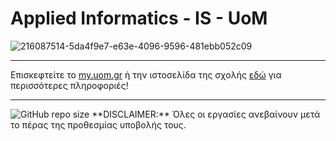 # Applied Informatics - IS - UoM
![216087514-5da4f9e7-e63e-4096-9596-481ebb052c09](https://user-images.githubusercontent.com/44483926/219883207-467230d7-3368-48c0-8365-cb71af0ceb4b.png)
***
Επισκεφτείτε το [my.uom.gr](https://my.uom.gr) ή την ιστοσελίδα της σχολής [εδώ](https://www.uom.gr/dai) για περισσότερες πληροφοριές!
***
<img alt="GitHub repo size" src="https://img.shields.io/github/repo-size/madskgg/UoM-AppliedInformatics">
**DISCLAIMER:** Όλες οι εργασίες ανεβαίνουν μετά το πέρας της προθεσμίας υποβολής  τους.

